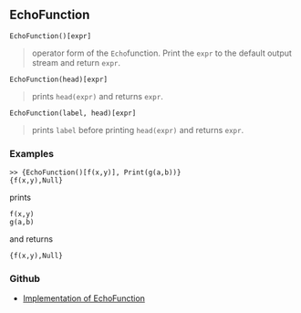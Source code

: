 ## EchoFunction

```
EchoFunction()[expr]
```

> operator form of the `Echo`function. Print the `expr` to the default output stream and return `expr`.

```
EchoFunction(head)[expr]
```

> prints `head(expr)` and returns `expr`.
 
```
EchoFunction(label, head)[expr]
```

> prints `label` before printing `head(expr)` and returns `expr`.


### Examples

``` 
>> {EchoFunction()[f(x,y)], Print(g(a,b))}
{f(x,y),Null}
```

prints 

```
f(x,y)
g(a,b)
```

and returns

```
{f(x,y),Null}
```

### Github

* [Implementation of EchoFunction](https://github.com/axkr/symja_android_library/blob/master/symja_android_library/matheclipse-core/src/main/java/org/matheclipse/core/builtin/IOFunctions.java#L230) 
